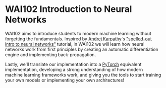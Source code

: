 # **WAI102** Introduction to Neural Networks

WAI102 aims to introduce students to modern machine learning without
forgetting the fundamentals. Inspired by [Andrej Karpathy](https://karpathy.ai/)'s ["spelled-out intro to neural networks"](https://www.youtube.com/watch?v=VMj-3S1tku0)
tutorial, in WAI102 we will learn how neural networks work from first principles
by creating an automatic differentiation engine and implementing back-propagation.

Lastly, we'll translate our implementation into a [PyTorch](https://pytorch.org/) equivalent implementation,
developing a strong understanding of how modern machine learning frameworks work, and giving you the tools
to start training your own models or implementing your own architectures!
